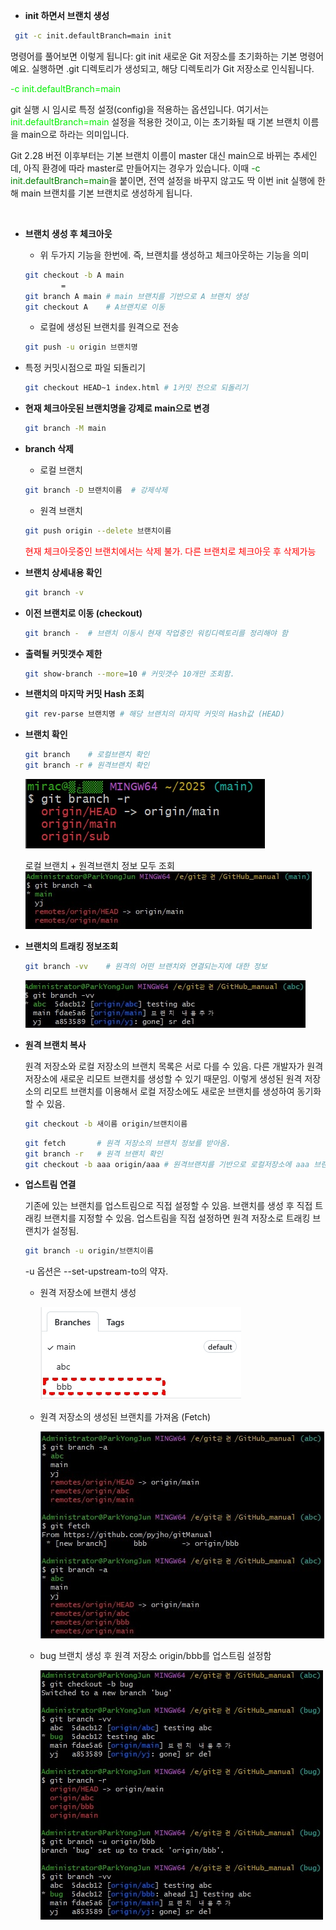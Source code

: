 - **init 하면서 브랜치 생성**
```bash
 git -c init.defaultBranch=main init
 ```
 명령어를 풀어보면 이렇게 됩니다:
 git init
 새로운 Git 저장소를 초기화하는 기본 명령어예요. 실행하면 .git 디렉토리가 생성되고, 해당 디렉토리가 Git 저장소로 인식됩니다.

 <font color="gree">-c init.defaultBranch=main </font>
 
 git 실행 시 임시로 특정 설정(config)을 적용하는 옵션입니다. 
 여기서는  <font color="gree">init.defaultBranch=main</font> 설정을 적용한 것이고, 이는 초기화될 때 기본 브랜치 이름을 main으로 하라는 의미입니다.

Git 2.28 버전 이후부터는 기본 브랜치 이름이 master 대신 main으로 바뀌는 추세인데, 아직 환경에 따라 master로 만들어지는 경우가 있습니다.
이때  <font color="green">-c init.defaultBranch=main</font>을 붙이면, 전역 설정을 바꾸지 않고도 딱 이번 init 실행에 한해 main 브랜치를 기본 브랜치로 생성하게 됩니다.

<br>

- **브랜치 생성 후 체크아웃**
   - 위 두가지 기능을 한번에. 즉, 브랜치를 생성하고 체크아웃하는 기능을 의미 
  ```bash
  git checkout -b A main
          =
  git branch A main # main 브랜치를 기반으로 A 브랜치 생성
  git checkout A    # A브랜치로 이동
  ```
    - 로컬에 생성된 브랜치를 원격으로 전송 
  ```bash
  git push -u origin 브랜치명
  ``` 

- 특정 커밋시점으로 파일 되돌리기
  ```bash
  git checkout HEAD~1 index.html # 1커밋 전으로 되돌리기
  ```
 

- **현재 체크아웃된 브랜치명을 강제로 main으로 변경**

  ```bash
  git branch -M main
  ```
- **branch 삭제**
  - 로컬 브랜치  
  ```bash
  git branch -D 브랜치이름  # 강제삭제
  ```
  - 원격 브랜치
  ```bash
  git push origin --delete 브랜치이름  
  ```
  <font color=red>현재 체크아웃중인 브랜치에서는 삭제 불가. 다른 브랜치로 체크아웃 후 삭제가능</Font>

- **브랜치 상세내용 확인**
  ```bash
  git branch -v  
  ```
- **이전 브랜치로 이동 (checkout)**
  ```bash
  git branch -  # 브랜치 이동시 현재 작업중인 워킹디렉토리를 정리해야 함
  ```
- **출력될 커밋갯수 제한**
  ```bash
  git show-branch --more=10 # 커밋갯수 10개만 조회함.
  ```

- **브랜치의 마지막 커밋 Hash 조회**
  ```bash
  git rev-parse 브랜치명 # 해당 브랜치의 마지막 커밋의 Hash값 (HEAD)
  ```


- **브랜치 확인**
  ```bash
  git branch    # 로컬브랜치 확인
  git branch -r # 원격브랜치 확인 
  ```
  ![](images/branch_conf.jpg)  

  로컬 브랜치 + 원격브랜치 정보 모두 조회
  ![](images/gitBranch_a.jpg)  

- **브랜치의 트래킹 정보조회**
  ```bash
  git branch -vv    # 원격의 어떤 브랜치와 연결되는지에 대한 정보
  ```
    
  ![](images/gitBranch_vv.jpg)  

- **원격 브랜치 복사**

  원격 저장소와 로컬 저장소의 브랜치 목록은 서로 다를 수 있음. 다른 개발자가 원격 저장소에 새로운 리모트 브랜치를 생성할 수 있기 때문임. 이렇게 생성된 원격 저장소의 리모트 브랜치를 이용해서 로컬 저장소에도 새로운 브랜치를 생성하여 동기화할 수 있음.

  ```bash
  git checkout -b 새이름 origin/브랜치이름
  ```

  ```bash
  git fetch       # 원격 저장소의 브랜치 정보를 받아옴.
  git branch -r   # 원격 브랜치 확인
  git checkout -b aaa origin/aaa # 원격브랜치를 기반으로 로컬저장소에 aaa 브랜치 생성   
  ```

- **업스트림 연결**

  기존에 있는 브랜치를 업스트림으로 직접 설정할 수 있음. 브랜치를 생성 후 직접 트래킹 브랜치를 지정할 수 있음. 업스트림을 직접 설정하면 원격 저장소로 트래킹 브랜치가 설정됨.

  ```bash
  git branch -u origin/브랜치이름
  ```
  -u 옵션은 --set-upstream-to의 약자.

   - 원격 저장소에 브랜치 생성

      ![](images/crBranch.jpg)  
   - 원격 저장소의 생성된 브랜치를 가져옴 (Fetch)
   
      ![](images/upstream_1.jpg)  

   - bug 브랜치 생성 후 원격 저장소 origin/bbb를 업스트림 설정함

      ![](images/upstream_2.jpg)  
